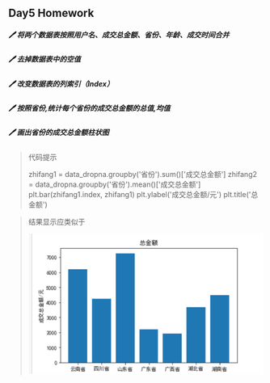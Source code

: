 ## Day5 Homework

##### :pen: 将两个数据表按照用户名、成交总金额、省份、年龄、成交时间合并



##### :pen: 去掉数据表中的空值



##### :pen: 改变数据表的列索引（Index）



##### :pen: 按照省份,统计每个省份的成交总金额的总值,均值



##### :pen: 画出省份的成交总金额柱状图

> 代码提示
>
> zhifang1 = data_dropna.groupby('省份').sum()['成交总金额']
> zhifang2 = data_dropna.groupby('省份').mean()['成交总金额']
> plt.bar(zhifang1.index, zhifang1)
> plt.ylabel('成交总金额/元')
> plt.title('总金额')

> 结果显示应类似于
>
> ![image-20200613203638810](image-20200613203638810.png)
>
> 



> 

